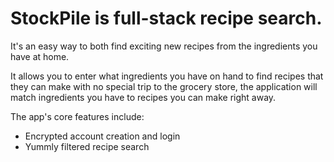 # StockPile is full-stack recipe search. 
It's an easy way to both find exciting new recipes from the ingredients you have at home.

It allows you to enter what ingredients you have on hand to find recipes that they can make with no special trip to the grocery store, 
the application will match ingredients you have to recipes you can make right away. 




The app's core features include:
* Encrypted account creation and login
* Yummly filtered recipe search

